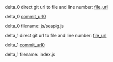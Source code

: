 delta_0 direct git url to file and line number: [file_url](https://www.github.com/yasumichi/seapig/commit/39331b55eb5993a7d51b41883229b46b676f368c/#diff-1119ca1f80466761a6c8bcc072e916fb5416606ba470642ebb3989d7f1b5e9a5L85)

delta_0 [commit_url0](https://www.github.com/yasumichi/seapig/commit/39331b55eb5993a7d51b41883229b46b676f368c)

delta_0 filename: js/seapig.js



delta_1 direct git url to file and line number: [file_url](https://www.github.com/sindresorhus/caprine/commit/b2de0cd39f24bdfa8d17ad24ddca3502c1efc841/#diff-e727e4bdf3657fd1d798edcd6b099d6e092f8573cba266154583a746bba0f346L68)

delta_1 [commit_url0](https://www.github.com/sindresorhus/caprine/commit/b2de0cd39f24bdfa8d17ad24ddca3502c1efc841)

delta_1 filename: index.js




